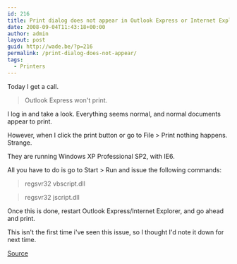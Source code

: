 ```yaml
---
id: 216
title: Print dialog does not appear in Outlook Express or Internet Explorer
date: 2008-09-04T11:43:18+00:00
author: admin
layout: post
guid: http://wade.be/?p=216
permalink: /print-dialog-does-not-appear/
tags:
  - Printers
---
```

<p class="lead">
  Today I get a call.
</p>

> Outlook Express won't print.

I log in and take a look. Everything seems normal, and normal documents appear to print.

However, when I click the print button or go to File > Print nothing happens. Strange.

They are running Windows XP Professional SP2, with IE6.

<!--more-->

All you have to do is go to Start > Run and issue the following commands:

> regsvr32 vbscript.dll
  
> regsvr32 jscript.dll

Once this is done, restart Outlook Express/Internet Explorer, and go ahead and print.

This isn't the first time i've seen this issue, so I thought I'd note it down for next time.

[Source](http://groups.google.com/group/microsoft.public.windows.inetexplorer.ie6.browser/msg/828b37ff4124ce77?hl=en&dmode=source)